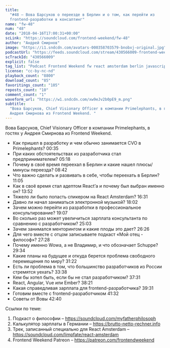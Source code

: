 ```yaml
---
title:
  "#48 – Вова Барсуков о переезде в Берлин и о том, как перейти из
  frontend-разработки в консалтинг"
name: "fw-48"
num: "48"
date: "2018-04-16T17:00:31+00:00"
scLink: "https://soundcloud.com/frontend-weekend/fw-48"
author: "Андрей Смирнов"
image: "https://i1.sndcdn.com/avatars-000358703579-bnobxj-original.jpg"
podcastUrl: "https://feeds.soundcloud.com/stream/430566009-frontend-weekend-fw-48.m4a"
scTrackId: "430566009"
explicit: false
tag_list: "Podcast Frontend Weekend fw react amsterdam berlin javascript"
license: "cc-by-nc-nd"
playback_count: "8800"
download_count: "85"
favoritings_count: "105"
reposts_count: "10"
comment_count: "1"
waveform_url: "https://w1.sndcdn.com/xw9eJv2b0pE9_m.png"
subtitle:
  "Вова Барсуков, Chief Visionary Officer в компании Primelephants, в гостях у
  Андрея Смирнова из Frontend Weekend. "
---
```


Вова Барсуков, Chief Visionary Officer в компании Primelephants, в гостях у
Андрея Смирнова из Frontend Weekend.

- Как пришел в разработку и чем обычно занимается CVO в Primelephants?
  <timecode sec="35">00:35</timecode>
- При каких обстоятельствах из разработчика стал предпринимателем?
  <timecode sec="318">05:18</timecode>
- Почему в своё время переехал в Берлин и какие нашел плюсы/минусы переезда?
  <timecode sec="522">08:42</timecode>
- Что важно сделать и развивать в себе, чтобы переехать в Берлин?
  <timecode sec="665">11:05</timecode>
- Как в своё время стал адептом React’а и почему был выбран именно он?
  <timecode sec="832">13:52</timecode>
- Тяжело ли было попасть спикером на React Amsterdam?
  <timecode sec="991">16:31</timecode>
- Давно ли начал заниматься электронной музыкой?
  <timecode sec="1082">18:02</timecode>
- Зачем можно перейти из разработки в профессиональное консультирование?
  <timecode sec="1147">19:07</timecode>
- Во сколько раз может увеличиться зарплата консультанта по сравнению с
  разработчиком? <timecode sec="1503">25:03</timecode>
- Зачем занимался менторингом и какие плоды это дает?
  <timecode sec="1586">26:26</timecode>
- Для чего вместе с отцом записываете подкаст «Мой отец - философ»?
  <timecode sec="1648">27:28</timecode>
- Почему именно Wowa, а не Владимир, и что обозначает Schuppe?
  <timecode sec="1774">29:34</timecode>
- Какие планы на будущее и откуда берется проблема свободного перемещения по
  миру? <timecode sec="1882">31:22</timecode>
- Есть ли проблема в том, что большинство разработчиков из России стремятся
  уехать? <timecode sec="2018">33:38</timecode>
- Кем бы хотел быть, если бы не стал разработчиком?
  <timecode sec="2251">37:31</timecode>
- React, Angular, Vue или Ember? <timecode sec="2301">38:21</timecode>
- Какая справедливая зарплата для frontend-разработчика?
  <timecode sec="2371">39:31</timecode>
- Готовим вместе с frontend-разработчиком <timecode sec="2492">41:32</timecode>
- Советы от Вовы <timecode sec="2560">42:40</timecode>

Ссылки по теме:

1. Подкаст о философии – <https://soundcloud.com/myfatherphilosoph>
2. Калькулятор зарплаты в Германии – <https://brutto-netto-rechner.info>
3. Трек, записанный специально для React Amsterdam –
   <https://soundcloud.com/limpfate/react-amsterdam>
4. Frontend Weekend Patreon – <https://patreon.com/frontendweekend>
